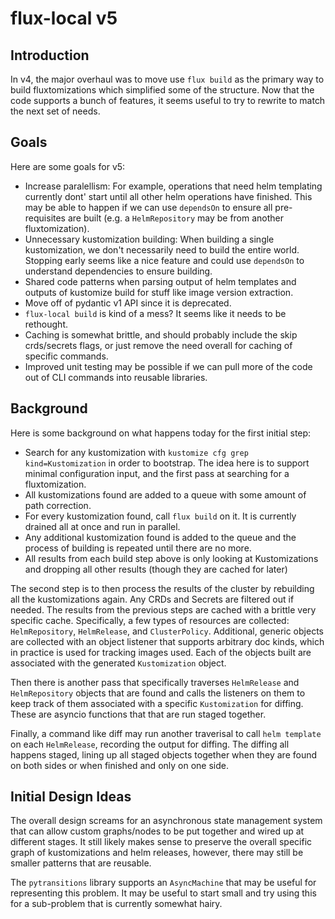 # flux-local v5

## Introduction

In v4, the major overhaul was to move use `flux build` as the primary way to
build fluxtomizations which simplified some of the structure. Now that the
code supports a bunch of features, it seems useful to try to rewrite to match
the next set of needs.

## Goals

Here are some goals for v5:

- Increase paralellism: For example, operations that need helm templating
  currently dont' start until all other helm operations have finished. This
  may be able to happen if we can use `dependsOn` to ensure all pre-requisites
  are built (e.g. a `HelmRepository` may be from another fluxtomization).
- Unnecessary kustomization building: When building a single kustomization,
  we don't necessarily need to build the entire world. Stopping early seems
  like a nice feature and could use `dependsOn` to understand dependencies
  to ensure building.
- Shared code patterns when parsing output of helm templates and outputs of
  kustomize build for stuff like image version extraction.
- Move off of pydantic v1 API since it is deprecated. 
- `flux-local build` is kind of a mess? It seems like it needs to be rethought.
- Caching is somewhat brittle, and should probably include the skip crds/secrets
  flags, or just remove the need overall for caching of specific commands.
- Improved unit testing may be possible if we can pull more of the code out of
  CLI commands into reusable libraries.
  

## Background

Here is some background on what happens today for the first initial step:
- Search for any kustomization with `kustomize cfg grep kind=Kustomization` in
  order to bootstrap. The idea here is to support minimal configuration input,
  and the first pass at searching for a fluxtomization.
- All kustomizations found are added to a queue with some amount of path correction.
- For every kustomization found, call `flux build` on it. It is currently drained
  all at once and run in parallel.
- Any additional kustomization found is added to the queue and the process of
  building is repeated until there are no more.
- All results from each build step above is only looking at Kustomizations and
  dropping all other results (though they are cached for later)

The second step is to then process the results of the cluster by rebuilding
all the kustomizations again. Any CRDs and Secrets are filtered out if needed.
The results from the previous steps are cached with a brittle very specific
cache. Specifically, a few types of resources are collected: `HelmRepository`,
`HelmRelease`, and `ClusterPolicy`. Additional, generic objects are collected
with an object listener that supports arbitrary doc kinds, which in practice
is used for tracking images used. Each of the objects built are associated
with the generated `Kustomization` object.

Then there is another pass that specifically traverses `HelmRelease` and
`HelmRepository` objects that are found and calls the listeners on them to
keep track of them associated with a specific `Kustomization` for diffing.
These are asyncio functions that that are run staged together.

Finally, a command like diff may run another traverisal to call `helm template`
on each `HelmRelease`, recording the output for diffing. The diffing all happens
staged, lining up all staged objects together when they are found on both
sides or when finished and only on one side.

## Initial Design Ideas

The overall design screams for an asynchronous state management system that can
allow custom graphs/nodes to be put together and wired up at different stages.
It still likely makes sense to preserve the overall specific graph of kustomizations
and helm releases, however, there may still be smaller patterns that are reusable.

The `pytransitions` library supports an `AsyncMachine` that may be useful for
representing this problem. It may be useful to start small and try using this
for a sub-problem that is currently somewhat hairy.
